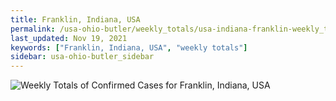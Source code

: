 ```yaml
---
title: Franklin, Indiana, USA
permalink: /usa-ohio-butler/weekly_totals/usa-indiana-franklin-weekly_totals.html
last_updated: Nov 19, 2021
keywords: ["Franklin, Indiana, USA", "weekly totals"]
sidebar: usa-ohio-butler_sidebar
---
```


![Weekly Totals of Confirmed Cases for Franklin, Indiana, USA](/covid_tracker/images/graphs/usa-indiana-franklin-weekly_totals_graph.png)
